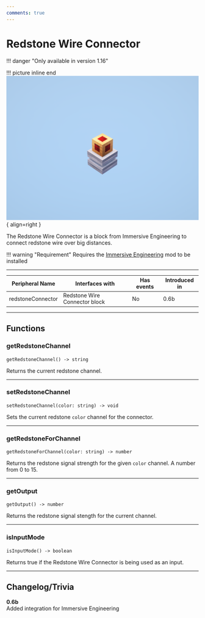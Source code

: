 ```yaml
---
comments: true
---
```


# Redstone Wire Connector

!!! danger "Only available in version 1.16"

!!! picture inline end
    ![!Image of the Redstone Connector block](/../assets/images/previews/redstone_connector.png){ align=right }

The Redstone Wire Connector is a block from Immersive Engineering to connect redstone wire over big distances.

!!! warning "Requirement"
    Requires the [Immersive Engineering](https://www.curseforge.com/minecraft/mc-mods/immersive-engineering) mod to be installed

<p class="picture-spacing" style="--ps:1.9rem;"></p>

---

<center>

| Peripheral Name   | Interfaces with               | Has events | Introduced in |
| ----------------- | ----------------------------- | ---------- | ------------- |
| redstoneConnector | Redstone Wire Connector block | No         | 0.6b          |

</center>

---

## Functions

### getRedstoneChannel
```
getRedstoneChannel() -> string
```
Returns the current redstone channel.

---

### setRedstoneChannel
```
setRedstoneChannel(color: string) -> void
```
Sets the current redstone `color` channel for the connector.

---

### getRedstoneForChannel
```
getRedstoneForChannel(color: string) -> number
```
Returns the redstone signal strength for the given `color` channel. A number from 0 to 15.

---

### getOutput
```
getOutput() -> number
```
Returns the redstone signal stength for the current channel.

---

### isInputMode
```
isInputMode() -> boolean
```
Returns true if the Redstone Wire Connector is being used as an input.

---

## Changelog/Trivia

**0.6b**  
Added integration for Immersive Engineering
